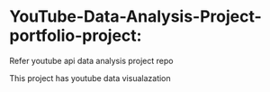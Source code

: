 # YouTube-Data-Analysis-Project-portfolio-project:

Refer youtube api data analysis project repo

This project has youtube data visualazation 
